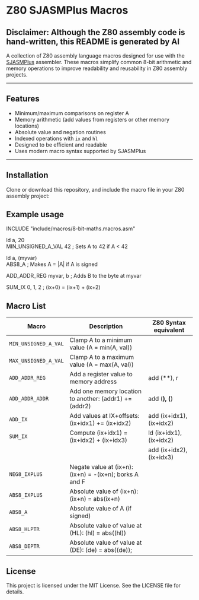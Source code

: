 # Z80 SJASMPlus Macros

## Disclaimer: Although the Z80 assembly code is hand-written, this README is generated by AI

A collection of Z80 assembly language macros designed for use with the [SJASMPlus](https://github.com/z00m128/sjasmplus) assembler.
These macros simplify common 8-bit arithmetic and memory operations to improve readability and reusability in Z80 assembly projects.

---

## Features

- Minimum/maximum comparisons on register A
- Memory arithmetic (add values from registers or other memory locations)
- Absolute value and negation routines
- Indexed operations with `ix` and `hl`
- Designed to be efficient and readable
- Uses modern macro syntax supported by SJASMPlus

---

## Installation

Clone or download this repository, and include the macro file in your Z80 assembly project:

## Example usage

  INCLUDE "include/macros/8-bit-maths.macros.asm"

  ld a, 20<br>
  MIN_UNSIGNED_A_VAL 42    ; Sets A to 42 if A < 42

  ld a, (myvar)<br>
  ABS8_A                   ; Makes A = |A| if A is signed

  ADD_ADDR_REG myvar, b    ; Adds B to the byte at myvar

  SUM_IX 0, 1, 2           ; (ix+0) = (ix+1) + (ix+2)

## Macro List

| Macro                 | Description                                                 | Z80 Syntax equivalent     |
|-----------------------|-------------------------------------------------------------|---------------------------|
| `MIN_UNSIGNED_A_VAL`  | Clamp A to a minimum value (A = min(A, val))                |                           |
| `MAX_UNSIGNED_A_VAL`  | Clamp A to a maximum value (A = max(A, val))                |                           |
| `ADD_ADDR_REG`        | Add a register value to memory address                      | add (**), r               |
| `ADD_ADDR_ADDR`       | Add one memory location to another: (addr1) += (addr2)      | add (**), (**)            |
| `ADD_IX`              | Add values at IX+offsets: (ix+idx1) += (ix+idx2)            | add (ix+idx1), (ix+idx2)  |
| `SUM_IX`              | Compute (ix+idx1) = (ix+idx2) + (ix+idx3)                   | ld (ix+idx1), (ix+idx2)   |
|                       |                                                             | add (ix+idx2), (ix+idx3)  |
| `NEG8_IXPLUS`         | Negate value at (ix+n): (ix+n) = -(ix+n); borks A and F     |                           |
| `ABS8_IXPLUS`         | Absolute value of (ix+n): (ix+n) = abs(ix+n)                |                           |
| `ABS8_A`              | Absolute value of A (if signed)                             |                           |
| `ABS8_HLPTR`          | Absolute value of value at (HL): (hl) = abs((hl))           |                           |
| `ABS8_DEPTR`          | Absolute value of value at (DE): (de) = abs((de));          |                           |

## License
This project is licensed under the MIT License.
See the LICENSE file for details.
